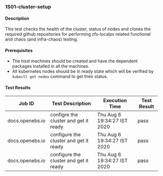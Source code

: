 ### 1S01-cluster-setup

#### Description
 
This test checks the health of the cluster, status of nodes and clones the required github repositories for performing zfs-localpv related functional and chaos (and infra-chaos) testing.

#### Prerequisites

- The host machines should be created and have the dependent packages installed in all the machines.
- All kubernetes nodes should be in ready state which will be verified by `kubectl get nodes` command to get their status.

#### Test Results

| Job ID  |      Test Description         | Execution Time |   Test Result   |
|---------|-------------------------------|----------------|-----------------|
|     docs.openebs.io           |  configre the cluster and get it ready           | Thu Aug 6 19:34:27 IST 2020  | pass |
|     docs.openebs.io           |  configure the cluster and get it ready           | Thu Aug 6 19:34:27 IST 2020  | pass |
|     docs.openebs.io           |  configure the cluster and get it ready           | Thu Aug 6 19:34:27 IST 2020  | pass |